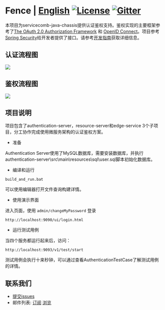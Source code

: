 # Fence | [English](README.md) [![License](https://img.shields.io/badge/license-Apache%202-4EB1BA.svg)](https://www.apache.org/licenses/LICENSE-2.0.html) [![Gitter](https://img.shields.io/badge/ServiceComb-Gitter-ff69b4.svg)](https://gitter.im/ServiceCombUsers/Lobby)

本项目为servicecomb-java-chassis提供认证鉴权支持。鉴权实现的主要框架参考了[The OAuth 2.0 Authorization Framework](https://tools.ietf.org/html/rfc6749) 和 [OpenID Connect](https://openid.net/connect/)。项目参考[Spring Security](https://spring.io/projects/spring-security)给开发者提供了接口。请参考[开发指南](docs/zh_CN/developersGuide.md)获取详细信息。

## 认证流程图

![](docs/authentication.png)


## 鉴权流程图

![](docs/authorization.png)

## 项目说明

项目包含了authentication-server，resource-server和edge-service 3个子项目，分工协作完成使用微服务架构的认证鉴权方案。

* 准备

Authentication Server使用了MySQL数据库，需要安装数据库，并执行authentication-server\src\main\resources\sql\user.sql脚本初始化数据库。

* 编译和运行

```
build_and_run.bat
```

可以使用编辑器打开文件查询构建详情。

* 使用演示界面

进入页面，使用 `admin/changeMyPassword` 登录
```
http://localhost:9090/ui/login.html
```

* 运行测试用例

当四个服务都运行起来后，访问：

```
http://localhost:9093/v1/test/start
```

测试用例会执行十来秒钟，可以通过查看AuthenticationTestCase了解测试用例的详情。

## 联系我们
* [提交issues](https://issues.apache.org/jira/browse/SCB)
* 邮件列表: [订阅](mailto:dev-subscribe@servicecomb.apache.org) [浏览](https://lists.apache.org/list.html?dev@servicecomb.apache.org)
